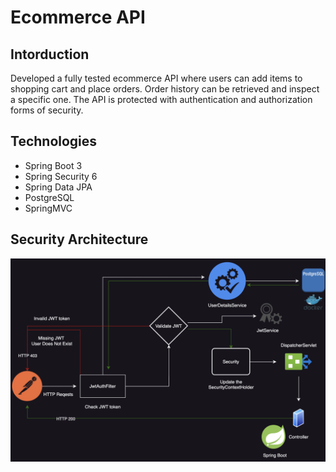 # Ecommerce API

## Intorduction
Developed a fully tested ecommerce API where users can add items to shopping cart
and place orders. Order history can be retrieved and inspect a specific one. The 
API is protected with authentication and authorization forms of security.

## Technologies
* Spring Boot 3
* Spring Security 6
* Spring Data JPA
* PostgreSQL
* SpringMVC

## Security Architecture
![Security Architecture](./assets/jwt_security_diagram.png)